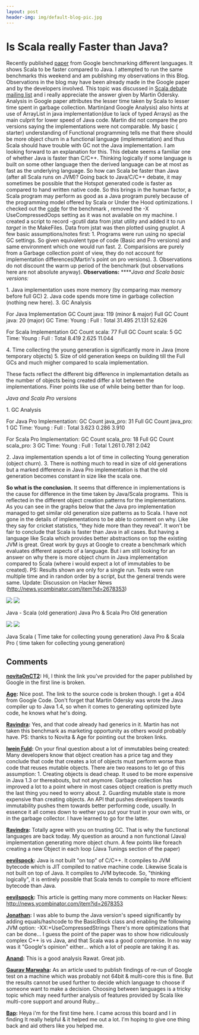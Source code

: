 ```yaml
---
layout: post
header-img: img/default-blog-pic.jpg
---
```


# Is Scala really Faster than Java? 

Recently published [paper](http://research.google.com/pubs/archive/37122.pdf) from Google benchmarking different languages. It shows Scala to be faster compared to Java. I attempted to run the same benchmarks this weekend and am publishing my observations in this Blog. Observations in the blog may have been already made in the Google paper and by the developers involved. This topic was discussed in [Scala debate mailing list](http://groups.google.com/group/scala-debate/browse_thread/thread/d42777ef7834517c) and i really appreciate the answer given by Martin Odersky. Analysis in Google paper attributes the lesser time taken by Scala to lesser time spent in garbage collection. Martin(and Google Analysis) also hints at use of ArrayList in java implementation(due to lack of typed Arrays) as the main culprit for lower speed of Java code. Martin did not compare the pro versions saying the implementations were not comparable. My basic ( starter) understanding of Functional programming tells me that there should be more object churn in a functional language (implementation) and thus Scala should have trouble with GC not the Java implementation. I am looking forward to an explanation for this. This debate seems a familiar one of whether Java is faster than C/C++. Thinking logically if some language is built on some other language then the derived language can be at most as fast as the underlying language. So how can Scala be faster than Java (after all Scala runs on JVM)? Going back to Java/C/C++ debate, it may sometimes be possible that the Hotspot generated code is faster as compared to hand written native code. So this brings in the human factor, a Scala program may perform as good as a Java program purely because of the programming model offered by Scala or Under the Hood optimizations. I checked out the [code](http://code.google.com/p/multi-language-bench/) for the benchmark , removed the -X UseCompressedOops setting as it was not available on my machine. I created a script to record -gcutil data from jstat utility and added it to run *target* in the MakeFiles. Data from jstat was then plotted using gnuplot. A few basic assumptions/notes first: 1\. Programs were run using no special GC settings. So given equivalent type of code (Basic and Pro versions) and same environment which one would run fast. 2\. Comparisions are purely from a Garbage collection point of view, they do not account for implementation differences(Martin's point on pro versions). 3\. Observations do not discount the warm up period of the benchmark (but observations here are not absolute anyway). **Observations:** ****_Java and Scala basic versions:_

1\. Java implementation uses more memory (by comparing max memory before full GC) 2\. Java code spends more time in garbage collection (nothing new here). 3\. GC Analysis

For Java Implementation GC Count java: 119 (minor & major) Full GC Count java: 20 (major) GC Time: Young : Full : Total 31.495 21.131 52.626

For Scala Implementation GC Count scala: 77 Full GC Count scala: 5 GC Time: Young : Full : Total 8.419 2.625 11.044

4\. Time collecting the young generation is significantly more in Java (more temporary objects) 5\. Size of old generation keeps on building till the Full GCs and much migher compared to scala implementation.

These facts reflect the different big difference in implemantation details as the number of objects being created differ a lot between the implementations. Finer points like use of while being better than for loop.

_Java and Scala Pro versions_

1\. GC Analysis

For Java Pro Implementation: GC Count java_pro: 31 Full GC Count java_pro: 1 GC Time: Young : Full : Total 3.623 0.286 3.910

For Scala Pro Implementation: GC Count scala_pro: 18 Full GC Count scala_pro: 3 GC Time: Young : Full : Total 1.261 0.781 2.042

2\. Java implementation spends a lot of time in collecting Young generation (object churn). 3\. There is nothing much to read in size of old generations but a marked difference in Java Pro implementation is that the old generation becomes constant in size like the scala one.

**So what is the conclusion.** It seems that difference in implementations is the cause for difference in the time taken by Java/Scala programs.  This is reflected in the different object creation patterns for the implementations. As you can see in the graphs below that the Java pro implementation managed to get similar old generation size patterns as to Scala. I have not gone in the details of implementations to be able to comment on why. Like they say for cricket statistics, "they hide more than they reveal". It won't be fair to conclude that Scala is faster than Java in all cases. But having a language like Scala which provides better abstractions on top the existing JVM is great. Great work by guys at Google to create a benchmark which evaluates different aspects of a language. But i am still looking for an answer on why there is more object churn in Java implementation compared to Scala (where i would expect a lot of immutables to be created). PS: Results shown are only for a single run. Tests were run multiple time and in randon order by a script, but the general trends were same. Update: Discussion on Hacker News (http://news.ycombinator.com/item?id=2678353) 

![](/wp-content/uploads/2011/06/java-scala-old-generation1-300x225.png)
![](/wp-content/uploads/2011/06/java_pro-scala_pro-old-generation1-300x225.png)

Java - Scala (old generation)
Java Pro & Scala Pro Old generation

![](/wp-content/uploads/2011/06/java-scala-y-gc-300x225.png)
![](/wp-content/uploads/2011/06/java_pro-scala_pro-y-gc-300x225.png)

Java Scala ( Time take for collecting young generation)
Java Pro & Scala Pro ( time taken for collecting young generation)

## Comments

**[novitaOnCT2](#5629 "2011-06-20 18:36:12"):** Hi, I think the link you've provided for the paper published by Google in the first line is broken.

**[Age](#5630 "2011-06-20 22:55:47"):** Nice post. The link to the source code is broken though. I get a 404 from Google Code. Don't forget that Martin Odersky was wrote the Java compiler up to Java 1.4, so when it comes to generating optimized byte code, he knows what he's doing.

**[Ravindra](#5632 "2011-06-21 09:08:44"):** Yes, and that code already had generics in it. Martin has not taken this benchmark as marketing opportunity as others would probably have. PS: thanks to Novita & Age for pointing out the broken links.

**[Iwein Fuld](#5634 "2011-06-21 14:18:23"):** On your final question about a lot of immutables being created: Many developers know that object creation has a price tag and they conclude that code that creates a lot of objects must perform worse than code that reuses mutable objects. There are two reasons to let go of this assumption: 1\. Creating objects is dead cheap. It used to be more expensive in Java 1.3 or thereabouts, but not anymore. Garbage collection has improved a lot to a point where in most cases object creation is pretty much the last thing you need to worry about. 2\. Guarding mutable state is more expensive than creating objects. An API that pushes developers towards immutability pushes them towards better performing code, usually. In essence it all comes down to wether you put your trust in your own wits, or in the garbage collector. I have learned to go for the latter.

**[Ravindra](#5635 "2011-06-21 15:04:33"):** Totally agree with you on trusting GC. That is why the functional languages are back today. My question as around a non functional (Java) implementation generating more object churn. A few points like foreach creating a new Object in each loop (Java Tunings section of the paper)

**[eevilspock](#5636 "2011-06-21 20:12:27"):** Java is not built "on top" of C/C++. It compiles to JVM bytecode which is JIT compiled to native machine code. Likewise Scala is not built on top of Java. It compiles to JVM bytecode. So, "thinking logically", it is entirely possible that Scala tends to compile to more efficient bytecode than Java.

**[eevilspock](#5640 "2011-06-21 23:14:43"):** This article is getting many more comments on Hacker News: http://news.ycombinator.com/item?id=2678353

**[Jonathan](#5641 "2011-06-22 01:04:54"):** I was able to bump the Java version's speed significantly by adding equals/hashcode to the BasicBlock class and enabling the following JVM option: -XX:+UseCompressedStrings There's more optimizations that can be done... I guess the point of the paper was to show how ridiculously complex C++ is vs Java, and that Scala was a good compromise. In no way was it "Google's opinion" either... which a lot of people are taking it as.

**[Anand](#5645 "2011-06-22 19:22:43"):** This is a good analysis Rawat. Great job.

**[Gaurav Marwaha](#5719 "2011-07-15 21:01:40"):** As an article used to publish findings of re-run of Google test on a machine which was probably not 64bit & multi-core this is fine. But the results cannot be used further to decide which language to choose if someone want to make a decision. Choosing between languages is a tricky topic which may need further analysis of features provided by Scala like multi-core support and around Ruby...

**[Bap](#8044 "2012-03-26 18:38:50"):** Heya i'm for the first time here. I came across this board and I in finding It really helpful & it helped me out a lot. I'm hoping to give one thing back and aid others like you helped me.

